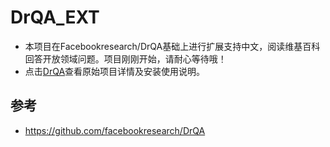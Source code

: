 # DrQA_EXT

+ 本项目在Facebookresearch/DrQA基础上进行扩展支持中文，阅读维基百科回答开放领域问题。项目刚刚开始，请耐心等待哦！
+ 点击[DrQA](./README_FORK.md)查看原始项目详情及安装使用说明。


## 参考
+ https://github.com/facebookresearch/DrQA
